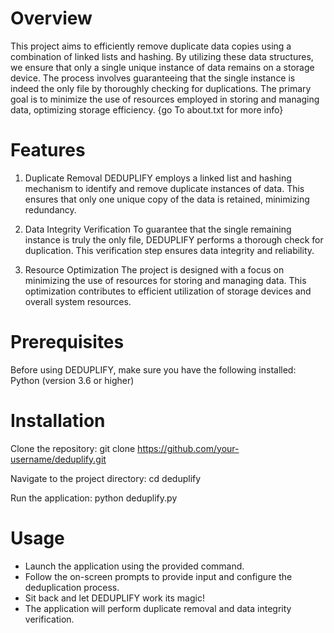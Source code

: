 <h1>Overview</h1>
This project aims to efficiently remove duplicate data copies using a combination of linked lists and hashing. 
By utilizing these data structures, we ensure that only a single unique instance of data remains on a storage device. 
The process involves guaranteeing that the single instance is indeed the only file by thoroughly checking for duplications. 
The primary goal is to minimize the use of resources employed in storing and managing data, optimizing storage efficiency.
{go To about.txt for more info}

<h1>Features</h1>

1. Duplicate Removal
DEDUPLIFY employs a linked list and hashing mechanism to identify and remove duplicate instances of data. This ensures that only one unique copy of the data is retained, minimizing redundancy.

2. Data Integrity Verification
To guarantee that the single remaining instance is truly the only file, DEDUPLIFY performs a thorough check for duplication. This verification step ensures data integrity and reliability.

3. Resource Optimization
The project is designed with a focus on minimizing the use of resources for storing and managing data. This optimization contributes to efficient utilization of storage devices and overall system resources.


<h1>Prerequisites</h1>

Before using DEDUPLIFY, make sure you have the following installed:
Python (version 3.6 or higher)

<h1>Installation</h1>

Clone the repository: git clone https://github.com/your-username/deduplify.git

Navigate to the project directory: cd deduplify

Run the application: python deduplify.py

<h1>Usage</h1>

- Launch the application using the provided command.
- Follow the on-screen prompts to provide input and configure the deduplication process.
- Sit back and let DEDUPLIFY work its magic! 
- The application will perform duplicate removal and data integrity verification.
